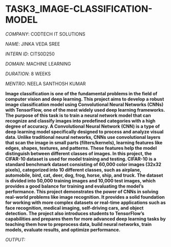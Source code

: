 # TASK3_IMAGE-CLASSIFICATION-MODEL

*COMPANY*: CODTECH IT SOLUTIONS

*NAME*: JINKA VEDA SREE

*INTERN ID*: CITS0D250

*DOMAIN*: MACHINE LEARNING

*DURATION*: 8 WEEKS

*MENTRO*: NEELA SANTHOSH KUMAR

**Image classification is one of the fundamental problems in the field of computer vision and deep learning. This project aims to develop a robust image classification model using Convolutional Neural Networks (CNNs) with TensorFlow, one of the most widely used deep learning frameworks. The purpose of this task is to train a neural network model that can recognize and classify images into predefined categories with a high degree of accuracy.
A Convolutional Neural Network (CNN) is a type of deep learning model specifically designed to process and analyze visual data. Unlike traditional neural networks, CNNs use convolutional layers that scan the image in small parts (filters/kernels), learning features like edges, shapes, textures, and patterns. These features help the model distinguish between different classes of images.
In this project, the CIFAR-10 dataset is used for model training and testing. CIFAR-10 is a standard benchmark dataset consisting of 60,000 color images (32x32 pixels), categorized into 10 different classes, such as airplane, automobile, bird, cat, deer, dog, frog, horse, ship, and truck. The dataset is divided into 50,000 training images and 10,000 test images, which provides a good balance for training and evaluating the model’s performance.
This project demonstrates the power of CNNs in solving real-world problems like image recognition. It provides a solid foundation for working with more complex datasets or real-time applications such as face recognition, medical imaging, self-driving cars, and object detection. The project also introduces students to TensorFlow’s capabilities and prepares them for more advanced deep learning tasks by teaching them how to preprocess data, build neural networks, train models, evaluate results, and optimize performance.**

*OUTPUT:*

